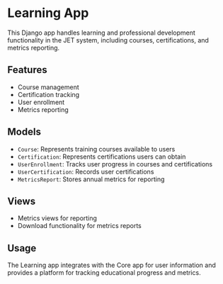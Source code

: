 # Learning App

This Django app handles learning and professional development functionality in the JET system, including courses, certifications, and metrics reporting.

## Features

- Course management
- Certification tracking
- User enrollment
- Metrics reporting

## Models

- `Course`: Represents training courses available to users
- `Certification`: Represents certifications users can obtain
- `UserEnrollment`: Tracks user progress in courses and certifications
- `UserCertification`: Records user certifications
- `MetricsReport`: Stores annual metrics for reporting

## Views

- Metrics views for reporting
- Download functionality for metrics reports

## Usage

The Learning app integrates with the Core app for user information and provides a platform for tracking educational progress and metrics.
